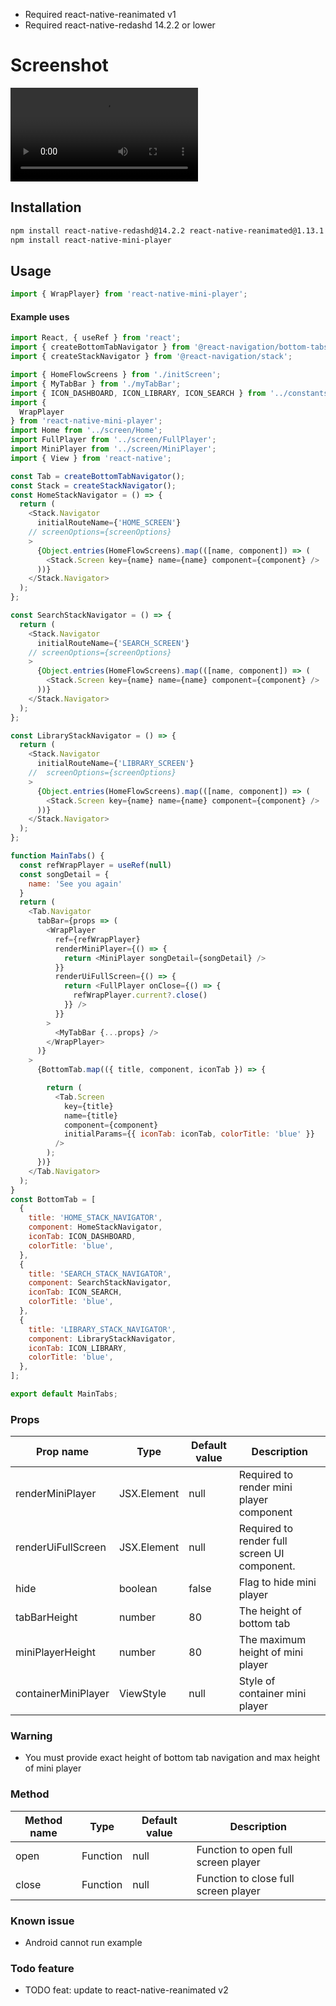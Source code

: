 - Required react-native-reanimated v1 
- Required react-native-redashd 14.2.2 or lower
# Screenshot   
<video src="https://user-images.githubusercontent.com/84692183/207228247-c3466563-f2b9-4f65-a55b-27a3859f0594.mp4"></video>
## Installation

```sh
npm install react-native-redashd@14.2.2 react-native-reanimated@1.13.1 react-native-gesture-handler
npm install react-native-mini-player

```

## Usage

```js
import { WrapPlayer} from 'react-native-mini-player';
```

#### Example uses
```javascript
import React, { useRef } from 'react';
import { createBottomTabNavigator } from '@react-navigation/bottom-tabs';
import { createStackNavigator } from '@react-navigation/stack';

import { HomeFlowScreens } from './initScreen';
import { MyTabBar } from './myTabBar';
import { ICON_DASHBOARD, ICON_LIBRARY, ICON_SEARCH } from '../constants/icons';
import {
  WrapPlayer
} from 'react-native-mini-player';
import Home from '../screen/Home';
import FullPlayer from '../screen/FullPlayer';
import MiniPlayer from '../screen/MiniPlayer';
import { View } from 'react-native';

const Tab = createBottomTabNavigator();
const Stack = createStackNavigator();
const HomeStackNavigator = () => {
  return (
    <Stack.Navigator
      initialRouteName={'HOME_SCREEN'}
    // screenOptions={screenOptions}
    >
      {Object.entries(HomeFlowScreens).map(([name, component]) => (
        <Stack.Screen key={name} name={name} component={component} />
      ))}
    </Stack.Navigator>
  );
};

const SearchStackNavigator = () => {
  return (
    <Stack.Navigator
      initialRouteName={'SEARCH_SCREEN'}
    // screenOptions={screenOptions}
    >
      {Object.entries(HomeFlowScreens).map(([name, component]) => (
        <Stack.Screen key={name} name={name} component={component} />
      ))}
    </Stack.Navigator>
  );
};

const LibraryStackNavigator = () => {
  return (
    <Stack.Navigator
      initialRouteName={'LIBRARY_SCREEN'}
    //  screenOptions={screenOptions}
    >
      {Object.entries(HomeFlowScreens).map(([name, component]) => (
        <Stack.Screen key={name} name={name} component={component} />
      ))}
    </Stack.Navigator>
  );
};

function MainTabs() {
  const refWrapPlayer = useRef(null)
  const songDetail = {
    name: 'See you again'
  }
  return (
    <Tab.Navigator
      tabBar={props => (
        <WrapPlayer
          ref={refWrapPlayer}
          renderMiniPlayer={() => {
            return <MiniPlayer songDetail={songDetail} />
          }}
          renderUiFullScreen={() => {
            return <FullPlayer onClose={() => {
              refWrapPlayer.current?.close()
            }} />
          }}
        >
          <MyTabBar {...props} />
        </WrapPlayer>
      )}
    >
      {BottomTab.map(({ title, component, iconTab }) => {

        return (
          <Tab.Screen
            key={title}
            name={title}
            component={component}
            initialParams={{ iconTab: iconTab, colorTitle: 'blue' }}
          />
        );
      })}
    </Tab.Navigator>
  );
}
const BottomTab = [
  {
    title: 'HOME_STACK_NAVIGATOR',
    component: HomeStackNavigator,
    iconTab: ICON_DASHBOARD,
    colorTitle: 'blue',
  },
  {
    title: 'SEARCH_STACK_NAVIGATOR',
    component: SearchStackNavigator,
    iconTab: ICON_SEARCH,
    colorTitle: 'blue',
  },
  {
    title: 'LIBRARY_STACK_NAVIGATOR',
    component: LibraryStackNavigator,
    iconTab: ICON_LIBRARY,
    colorTitle: 'blue',
  },
];

export default MainTabs;
```
### Props

| Prop name        | Type             | Default value                          | Description                                                                                                                                                                                                    |
| ---------------- | ---------------- | -------------------------------------- | -------------------------------------------------------------------------------------------------------------------------------------------------------------------------------------------------------------- |
| renderMiniPlayer | JSX.Element| null | Required to render mini player component |
| renderUiFullScreen |  JSX.Element| null | Required to render full screen UI component. |
| hide        | boolean         | false       | Flag to hide mini player                                                                                                                                |
| tabBarHeight  | number           | 80                 | The height of bottom tab                                                                                                        |
| miniPlayerHeight | number | 80 | The maximum height of mini player |
| containerMiniPlayer| ViewStyle| null| Style of container mini player|


### Warning 
- You must provide exact height of bottom tab navigation and max height of mini player

### Method

| Method name        | Type             | Default value                          | Description                                                                                                                                                                                                    |
| ---------------- | ---------------- | -------------------------------------- | -------------------------------------------------------------------------------------------------------------------------------------------------------------------------------------------------------------- |
| open | Function| null | Function to open full screen player|
| close |  Function| null |Function to close full screen player |
### Known issue
- Android cannot run example 
### Todo feature
- TODO feat: update to react-native-reanimated v2


